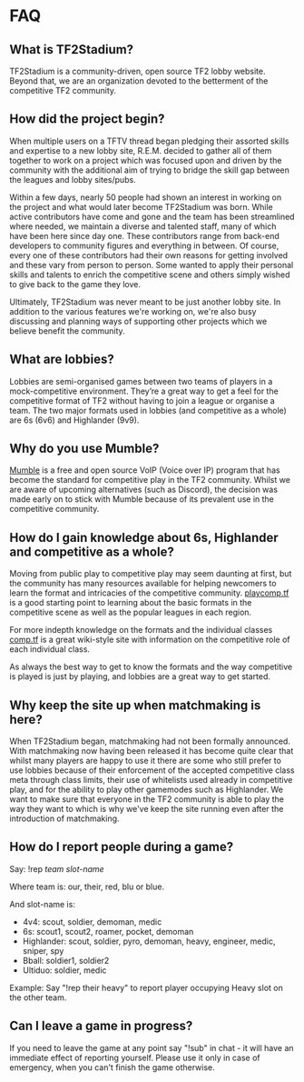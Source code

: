 # FAQ

## What is TF2Stadium?

TF2Stadium is a community-driven, open source TF2 lobby
website. Beyond that, we are an organization devoted to the betterment
of the competitive TF2 community.

## How did the project begin?

When multiple users on a TFTV thread began pledging their assorted
skills and expertise to a new lobby site, R.E.M. decided to gather all
of them together to work on a project which was focused upon and
driven by the community with the additional aim of trying to bridge
the skill gap between the leagues and lobby sites/pubs.

Within a few days, nearly 50 people had shown an interest in working
on the project and what would later become TF2Stadium was born. While
active contributors have come and gone and the team has been
streamlined where needed, we maintain a diverse and talented staff,
many of which have been here since day one. These contributors range
from back-end developers to community figures and everything in
between. Of course, every one of these contributors had their own
reasons for getting involved and these vary from person to
person. Some wanted to apply their personal skills and talents to
enrich the competitive scene and others simply wished to give back to
the game they love.

Ultimately, TF2Stadium was never meant to be just another lobby
site. In addition to the various features we're working on, we're also
busy discussing and planning ways of supporting other projects which
we believe benefit the community.

## What are lobbies?

Lobbies are semi-organised games between two teams of players in a
mock-competitive environment. They’re a great way to get a feel for
the competitive format of TF2 without having to join a league or
organise a team. The two major formats used in lobbies (and
competitive as a whole) are 6s (6v6) and Highlander (9v9).

## Why do you use Mumble?

[Mumble](https://wiki.mumble.info/wiki/Main_Page) is a free and open
source VoIP (Voice over IP) program that has become the standard for
competitive play in the TF2 community. Whilst we are aware of upcoming
alternatives (such as Discord), the decision was made early on to
stick with Mumble because of its prevalent use in the competitive
community.

## How do I gain knowledge about 6s, Highlander and competitive as a whole?

Moving from public play to competitive play may seem daunting at
first, but the community has many resources available for helping
newcomers to learn the format and intricacies of the competitive
community. [playcomp.tf](http://playcomp.tf) is a good starting point
to learning about the basic formats in the competitive scene as well
as the popular leagues in each region.

For more indepth knowledge on the formats and the individual classes
[comp.tf](http://comp.tf) is a great wiki-style site with information
on the competitive role of each individual class.

As always the best way to get to know the formats and the way
competitive is played is just by playing, and lobbies are a great way
to get started.

## Why keep the site up when matchmaking is here?

When TF2Stadium began, matchmaking had not been formally
announced. With matchmaking now having been released it has become 
quite clear that whilst many players are happy to use it there 
are some who still prefer to use lobbies because of their enforcement 
of the accepted competitive class meta through class limits, their use
of whitelists used already in competitive play, and for the ability to 
play other gamemodes such as Highlander. We want to make sure that
everyone in the TF2 community is able to play the way they want 
to which is why we've keep the site running even after the 
introduction of matchmaking. 

## How do I report people during a game?

Say: !rep _team_ _slot-name_

Where team is: our, their, red, blu or blue.

And slot-name is:

*   4v4: scout, soldier, demoman, medic
*   6s: scout1, scout2, roamer, pocket, demoman
*   Highlander: scout, soldier, pyro, demoman, heavy, engineer, medic, sniper, spy
*   Bball: soldier1, soldier2
*   Ultiduo: soldier, medic

Example: Say "!rep their heavy" to report player occupying Heavy slot
on the other team.

## Can I leave a game in progress?

If you need to leave the game at any point say "!sub" in chat - it
will have an immediate effect of reporting yourself. Please use it
only in case of emergency, when you can't finish the game otherwise.
